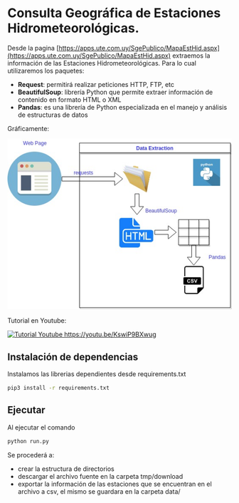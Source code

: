 # Consulta Geográfica de Estaciones Hidrometeorológicas.

Desde la pagina [https://apps.ute.com.uy/SgePublico/MapaEstHid.aspx](https://apps.ute.com.uy/SgePublico/MapaEstHid.aspx) 
extraemos la información de las Estaciones Hidrometeorológicas. 
Para lo cual utilizaremos los paquetes:
 - **Request**: permitirá realizar peticiones HTTP, FTP, etc
 - **BeautifulSoup**:  librería Python que permite extraer información de contenido en formato HTML o XML 
 - **Pandas**: es una librería de Python especializada en el manejo y análisis de estructuras de datos

Gráficamente:

![ValidacionProductosSatelitales](assets/img/ValidacionProductosSatelitales.jpg "Diagrama del proceso.")

Tutorial en Youtube:

[![Tutorial Youtube https://youtu.be/KswiP9BXwug ](https://img.youtube.com/vi/KswiP9BXwug/0.jpg)](https://www.youtube.com/watch?v=KswiP9BXwug)



## Instalación de dependencias
Instalamos las librerias dependientes desde requirements.txt

```bash
pip3 install -r requirements.txt
```

## Ejecutar
Al ejecutar el comando 

```bash
python run.py
```
Se procederá a:
 - crear la estructura de directorios
 - descargar el archivo fuente en la carpeta tmp/download
 - exportar la información de las estaciones que se encuentran en el archivo a csv, el mismo se guardara en la carpeta data/


